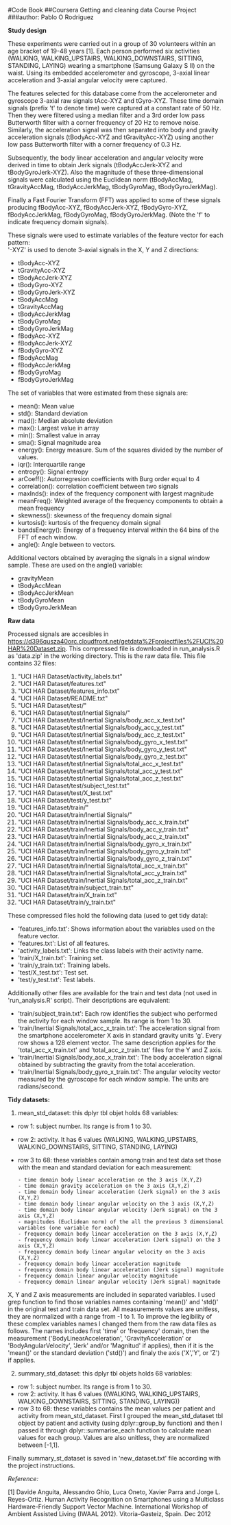 #Code Book
##Coursera Getting and cleaning data Course Project
###author: Pablo O Rodriguez

**Study design**

These experiments were carried out in a group of 30 volunteers within an age bracket of 19-48 years [1]. Each person performed six activities (WALKING, WALKING_UPSTAIRS, WALKING_DOWNSTAIRS, SITTING, STANDING, LAYING) wearing a smartphone (Samsung Galaxy S II) on the waist. Using its embedded accelerometer and gyroscope, 3-axial linear acceleration and 3-axial angular velocity were captured.

The features selected for this database come from the accelerometer and gyroscope 3-axial raw signals tAcc-XYZ and tGyro-XYZ. These time domain signals (prefix 't' to denote time) were captured at a constant rate of 50 Hz. Then they were filtered using a median filter and a 3rd order low pass Butterworth filter with a corner frequency of 20 Hz to remove noise. Similarly, the acceleration signal was then separated into body and gravity acceleration signals (tBodyAcc-XYZ and tGravityAcc-XYZ) using another low pass Butterworth filter with a corner frequency of 0.3 Hz. 

Subsequently, the body linear acceleration and angular velocity were derived in time to obtain Jerk signals (tBodyAccJerk-XYZ and tBodyGyroJerk-XYZ). Also the magnitude of these three-dimensional signals were calculated using the Euclidean norm (tBodyAccMag, tGravityAccMag, tBodyAccJerkMag, tBodyGyroMag, tBodyGyroJerkMag). 

Finally a Fast Fourier Transform (FFT) was applied to some of these signals producing fBodyAcc-XYZ, fBodyAccJerk-XYZ, fBodyGyro-XYZ, fBodyAccJerkMag, fBodyGyroMag, fBodyGyroJerkMag. (Note the 'f' to indicate frequency domain signals). 

These signals were used to estimate variables of the feature vector for each pattern:  
'-XYZ' is used to denote 3-axial signals in the X, Y and Z directions:

- tBodyAcc-XYZ
- tGravityAcc-XYZ
- tBodyAccJerk-XYZ
- tBodyGyro-XYZ
- tBodyGyroJerk-XYZ
- tBodyAccMag
- tGravityAccMag
- tBodyAccJerkMag
- tBodyGyroMag
- tBodyGyroJerkMag
- fBodyAcc-XYZ
- fBodyAccJerk-XYZ
- fBodyGyro-XYZ
- fBodyAccMag
- fBodyAccJerkMag
- fBodyGyroMag
- fBodyGyroJerkMag

The set of variables that were estimated from these signals are: 

- mean(): Mean value
- std(): Standard deviation
- mad(): Median absolute deviation 
- max(): Largest value in array
- min(): Smallest value in array
- sma(): Signal magnitude area
- energy(): Energy measure. Sum of the squares divided by the number of values. 
- iqr(): Interquartile range 
- entropy(): Signal entropy
- arCoeff(): Autorregresion coefficients with Burg order equal to 4
- correlation(): correlation coefficient between two signals
- maxInds(): index of the frequency component with largest magnitude
- meanFreq(): Weighted average of the frequency components to obtain a mean frequency
- skewness(): skewness of the frequency domain signal 
- kurtosis(): kurtosis of the frequency domain signal 
- bandsEnergy(): Energy of a frequency interval within the 64 bins of the FFT of each window.
- angle(): Angle between to vectors.

Additional vectors obtained by averaging the signals in a signal window sample. These are used on the angle() variable:

- gravityMean
- tBodyAccMean
- tBodyAccJerkMean
- tBodyGyroMean
- tBodyGyroJerkMean

**Raw data**

Processed signals are accesibles in https://d396qusza40orc.cloudfront.net/getdata%2Fprojectfiles%2FUCI%20HAR%20Dataset.zip. This compressed file is downloaded in run_analysis.R as 'data.zip' in the working directory. This is the raw data file. This file contains 32 files:

1) "UCI HAR Dataset/activity_labels.txt"                         
2) "UCI HAR Dataset/features.txt"                                
3) "UCI HAR Dataset/features_info.txt"                           
4) "UCI HAR Dataset/README.txt"                                  
5) "UCI HAR Dataset/test/"                                       
6) "UCI HAR Dataset/test/Inertial Signals/"                      
7) "UCI HAR Dataset/test/Inertial Signals/body_acc_x_test.txt"   
8) "UCI HAR Dataset/test/Inertial Signals/body_acc_y_test.txt"   
9) "UCI HAR Dataset/test/Inertial Signals/body_acc_z_test.txt"   
10) "UCI HAR Dataset/test/Inertial Signals/body_gyro_x_test.txt"  
11) "UCI HAR Dataset/test/Inertial Signals/body_gyro_y_test.txt"  
12) "UCI HAR Dataset/test/Inertial Signals/body_gyro_z_test.txt"  
13) "UCI HAR Dataset/test/Inertial Signals/total_acc_x_test.txt"  
14) "UCI HAR Dataset/test/Inertial Signals/total_acc_y_test.txt"  
15) "UCI HAR Dataset/test/Inertial Signals/total_acc_z_test.txt"  
16) "UCI HAR Dataset/test/subject_test.txt"                       
17) "UCI HAR Dataset/test/X_test.txt"                             
18) "UCI HAR Dataset/test/y_test.txt"                             
19) "UCI HAR Dataset/train/"                                      
20) "UCI HAR Dataset/train/Inertial Signals/"                     
21) "UCI HAR Dataset/train/Inertial Signals/body_acc_x_train.txt" 
22) "UCI HAR Dataset/train/Inertial Signals/body_acc_y_train.txt" 
23) "UCI HAR Dataset/train/Inertial Signals/body_acc_z_train.txt" 
24) "UCI HAR Dataset/train/Inertial Signals/body_gyro_x_train.txt"
25) "UCI HAR Dataset/train/Inertial Signals/body_gyro_y_train.txt"
26) "UCI HAR Dataset/train/Inertial Signals/body_gyro_z_train.txt"
27) "UCI HAR Dataset/train/Inertial Signals/total_acc_x_train.txt"
28) "UCI HAR Dataset/train/Inertial Signals/total_acc_y_train.txt"
29) "UCI HAR Dataset/train/Inertial Signals/total_acc_z_train.txt"
30) "UCI HAR Dataset/train/subject_train.txt"                     
31) "UCI HAR Dataset/train/X_train.txt"                           
32) "UCI HAR Dataset/train/y_train.txt"    

These compressed files hold the following data (used to get tidy data):

- 'features_info.txt': Shows information about the variables used on the feature vector.
- 'features.txt': List of all features.
- 'activity_labels.txt': Links the class labels with their activity name.
- 'train/X_train.txt': Training set.
- 'train/y_train.txt': Training labels.
- 'test/X_test.txt': Test set.
- 'test/y_test.txt': Test labels.

Additionally other files are available for the train and test data (not used in 'run_analysis.R' script). Their descriptions are equivalent: 

- 'train/subject_train.txt': Each row identifies the subject who performed the activity for each window sample. Its range is from 1 to 30. 
- 'train/Inertial Signals/total_acc_x_train.txt': The acceleration signal from the smartphone accelerometer X axis in standard gravity units 'g'. Every row shows a 128 element vector. The same description applies for the 'total_acc_x_train.txt' and 'total_acc_z_train.txt' files for the Y and Z axis. 
- 'train/Inertial Signals/body_acc_x_train.txt': The body acceleration signal obtained by subtracting the gravity from the total acceleration. 
- 'train/Inertial Signals/body_gyro_x_train.txt': The angular velocity vector measured by the gyroscope for each window sample. The units are radians/second.


**Tidy datasets:**

1) mean_std_dataset: this dplyr tbl objet holds 68 variables:
  
  * row 1: subject number. Its range is from 1 to 30.
  * row 2: activity. It has 6 values (WALKING, WALKING_UPSTAIRS, WALKING_DOWNSTAIRS, SITTING, STANDING, LAYING)
  * row 3 to 68: these variables contain among train and test data set those with the mean and standard deviation for each measurement:
  
        - time domain body linear acceleration on the 3 axis (X,Y,Z)
        - time domain gravity acceleration on the 3 axis (X,Y,Z)
        - time domain body linear acceleration (Jerk signal) on the 3 axis (X,Y,Z)
        - time domain body linear angular velocity on the 3 axis (X,Y,Z)
        - time domain body linear angular velocity (Jerk signal) on the 3 axis (X,Y,Z)
        - magnitudes (Euclidean norm) of the all the previous 3 dimensional variables (one variable for each)
        - frequency domain body linear acceleration on the 3 axis (X,Y,Z)
        - frequency domain body linear acceleration (Jerk signal) on the 3 axis (X,Y,Z)
        - frequency domain body linear angular velocity on the 3 axis (X,Y,Z)
        - frequency domain body linear acceleration magnitude
        - frequency domain body linear acceleration (Jerk signal) magnitude
        - frequency domain linear angular velocity magnitude
        - frequency domain linear angular velocity (Jerk signal) magnitude
        
X, Y and Z axis measurements are included in separated variables. I used grep function to find those variables names containing 'mean()' and 'std()' in the original test and train data set. All measurements values are unitless, they are normalized with a range from -1 to 1.
To improve the legibility of these complex variables names I changed them from the raw data files as follows. The names includes first 'time' or 'frequency' domain, then the measurement ('BodyLinearAcceleration', 'GravityAcceleration' or 'BodyAngularVelocity', 'Jerk' and/or 'Magnitud' if applies), then if it is the 'mean()' or the standard deviation ('std()') and finaly the axis ('X','Y', or 'Z') if applies.


2) summary_std_dataset: this dplyr tbl objets holds 68 variables:

  * row 1: subject number. Its range is from 1 to 30.
  * row 2: activity. It has 6 values ((WALKING, WALKING_UPSTAIRS, WALKING_DOWNSTAIRS, SITTING, STANDING, LAYING))
  * row 3 to 68: these variables contains the mean values per patient and activity from mean_std_dataset. First I grouped the mean_std_dataset tbl object by patient and activity (using dplyr::group_by function) and then I passed it through dplyr::summarise_each function to calculate mean values for each group. Values are also unitless, they are normalized between [-1,1]. 
  
  Finally summary_st_dataset is saved in 'new_dataset.txt' file according with the project instructions.


*Reference:*

[1] Davide Anguita, Alessandro Ghio, Luca Oneto, Xavier Parra and Jorge L. Reyes-Ortiz. Human Activity Recognition on Smartphones using a Multiclass Hardware-Friendly Support Vector Machine. International Workshop of Ambient Assisted Living (IWAAL 2012). Vitoria-Gasteiz, Spain. Dec 2012